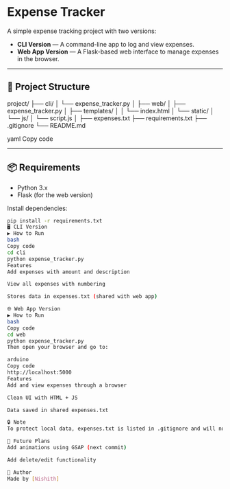 # Expense Tracker

A simple expense tracking project with two versions:

- **CLI Version** — A command-line app to log and view expenses.
- **Web App Version** — A Flask-based web interface to manage expenses in the browser.

---

## 📁 Project Structure

project/
├── cli/
│ └── expense_tracker.py
│
├── web/
│ ├── expense_tracker.py
│ ├── templates/
│ │ └── index.html
│ └── static/
│ └── js/
│ └── script.js
│
├── expenses.txt
├── requirements.txt
├── .gitignore
└── README.md

yaml
Copy code

---

## 📦 Requirements

- Python 3.x  
- Flask (for the web version)

Install dependencies:

```bash
pip install -r requirements.txt
🖥 CLI Version
▶ How to Run
bash
Copy code
cd cli
python expense_tracker.py
Features
Add expenses with amount and description

View all expenses with numbering

Stores data in expenses.txt (shared with web app)

🌐 Web App Version
▶ How to Run
bash
Copy code
cd web
python expense_tracker.py
Then open your browser and go to:

arduino
Copy code
http://localhost:5000
Features
Add and view expenses through a browser

Clean UI with HTML + JS

Data saved in shared expenses.txt

🔒 Note
To protect local data, expenses.txt is listed in .gitignore and will not be pushed to GitHub.

📌 Future Plans
Add animations using GSAP (next commit)

Add delete/edit functionality

👤 Author
Made by [Nishith]